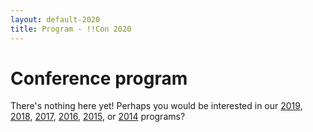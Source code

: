 ```yaml
---
layout: default-2020
title: Program - !!Con 2020
---
```


# Conference program

There's nothing here yet!  Perhaps you would be interested in our [2019](2019/program.html), [2018](2018/program.html), [2017](2017/program.html), [2016](2016/program.html), [2015](2015/program.html), or [2014](2014/program.html) programs?
